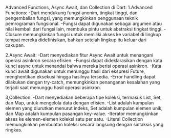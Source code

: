
Advanced Functions, Async Await, dan Collection di Dart:
1.Advanced Functions:
    -Dart mendukung fungsi anonim, tingkat tinggi, dan pengembalian fungsi, yang memungkinkan penggunaan teknik pemrograman fungsional.
    -Fungsi dapat digunakan sebagai argumen atau nilai kembali dari fungsi lain, membuka pintu untuk abstraksi tingkat tinggi.
    -Closure memungkinkan fungsi untuk memiliki akses ke variabel di lingkup tempat mereka didefinisikan, bahkan setelah lingkup itu keluar dari cakupan.

2.Async Await:
    -Dart menyediakan fitur Async Await untuk menangani operasi asinkron secara efisien.
    -Fungsi dapat dideklarasikan dengan kata kunci async untuk menandai bahwa mereka berisi operasi asinkron.
    -Kata kunci await digunakan untuk menunggu hasil dari ekspresi Future, menghentikan eksekusi hingga hasilnya tersedia.
    -Error handling dapat dilakukan dengan try-catch, memungkinkan penanganan kesalahan yang terjadi saat menunggu hasil operasi asinkron.

3,Collection:
    -Dart menyediakan beberapa tipe koleksi, termasuk List, Set, dan Map, untuk mengelola data dengan efisien.
    -List adalah kumpulan elemen yang diurutkan menurut indeks, Set adalah kumpulan elemen unik, dan Map adalah kumpulan pasangan key-value.
    -Iterator memungkinkan akses ke elemen-elemen koleksi satu per satu.
    -Literal Collection memungkinkan pembuatan koleksi secara langsung dengan sintaksis yang ringkas.